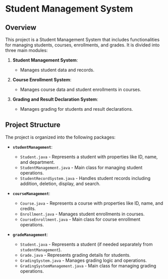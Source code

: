# Student Management System

## Overview

This project is a Student Management System that includes functionalities for managing students, courses, enrollments, and grades. It is divided into three main modules:

1. **Student Management System**:
   - Manages student data and records.

2. **Course Enrollment System**:
   - Manages course data and student enrollments in courses.

3. **Grading and Result Declaration System**:
   - Manages grading for students and result declarations.

## Project Structure

The project is organized into the following packages:

- **`studentManagement`**:
  - `Student.java` - Represents a student with properties like ID, name, and department.
  - `StudentManagement.java` - Main class for managing student operations.
  - `StudentRecordSystem.java` - Handles student records including addition, deletion, display, and search.

- **`courseManagement`**:
  - `Course.java` - Represents a course with properties like ID, name, and credits.
  - `Enrollment.java` - Manages student enrollments in courses.
  - `CourseEnrollment.java` - Main class for course enrollment operations.

- **`gradeManagement`**:
  - `Student.java` - Represents a student (if needed separately from `studentManagement`).
  - `Grade.java` - Represents grading details for students.
  - `GradingSystem.java` - Manages grading logic and operations.
  - `GradingSystemManagement.java` - Main class for managing grading operations.
